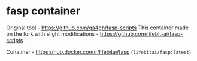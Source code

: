 # fasp container

Original tool - https://github.com/ga4gh/fasp-scripts
This container made on the fork with slight modifications - https://github.com/lifebit-ai/fasp-scripts

Conatiner - https://hub.docker.com/r/lifebitai/fasp (`lifebitai/fasp:latest`)